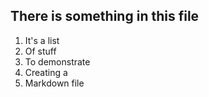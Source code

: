 ## There is something in this file

1. It's a list
2. Of stuff
3. To demonstrate
4. Creating a
5. Markdown file

